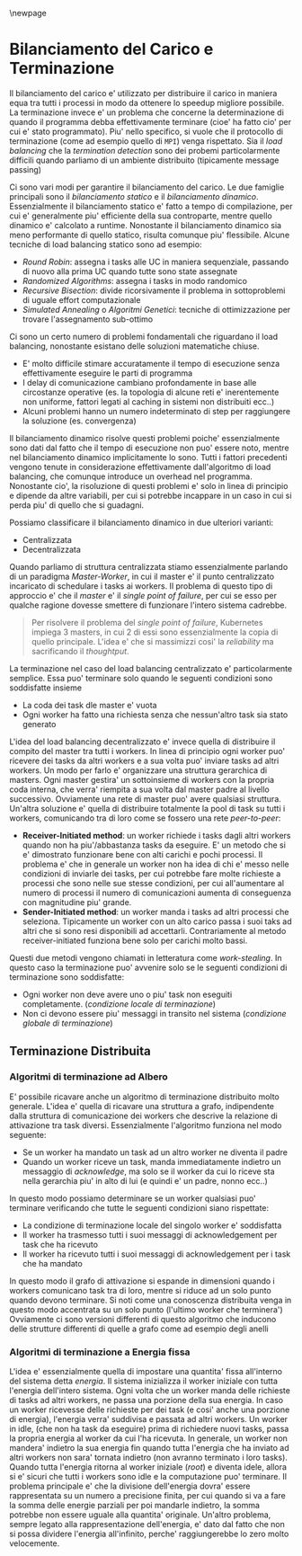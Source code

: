\newpage
# Bilanciamento del Carico e Terminazione
Il bilanciamento del carico e' utilizzato per distribuire il carico in
maniera equa tra tutti i processi in modo da ottenere lo speedup migliore
possibile. La terminazione invece e' un problema che concerne la determinazione
di quando il programma debba effettivamente terminare (cioe' ha fatto cio' per
cui e' stato programmato). Piu' nello specifico, si vuole che il protocollo di
terminazione (come ad esempio quello di `MPI`) venga rispettato.
Sia il *load balancing* che la *termination detection* sono dei probemi
particolarmente difficili quando parliamo di un ambiente distribuito
(tipicamente message passing)

Ci sono vari modi per garantire il bilanciamento del carico. Le due famiglie
principali sono il *bilanciamento statico* e il *bilanciamento dinamico*.
Essenzialmente il bilanciamento statico e' fatto a tempo di compilazione, per
cui e' generalmente piu' efficiente della sua controparte, mentre quello
dinamico e' calcolato a runtime. Nonostante il bilanciamento dinamico sia meno
performante di quello statico, risulta comunque piu' flessibile.
Alcune tecniche di load balancing statico sono ad esempio:

* *Round Robin*: assegna i tasks alle UC in maniera sequenziale, passando di
  nuovo alla prima UC quando tutte sono state assegnate
* *Randomized Algorithms*: assegna i tasks in modo randomico
* *Recursive Bisection*: divide ricorsivamente il problema in sottoproblemi di
  uguale effort computazionale
* *Simulated Annealing* o *Algoritmi Genetici*: tecniche di ottimizzazione per
  trovare l'assegnamento sub-ottimo

Ci sono un certo numero di problemi fondamentali che riguardano il load
balancing, nonostante esistano delle soluzioni matematiche chiuse.

* E' molto difficile stimare accuratamente il tempo di esecuzione senza
  effettivamente eseguire le parti di programma
* I delay di comunicazione cambiano profondamente in base alle circostanze
  operative (es. la topologia di alcune reti e' inerentemente non uniforme,
  fattori legati al caching in sistemi non distribuiti ecc..)
* Alcuni problemi hanno un numero indeterminato di step per raggiungere la
  soluzione (es. convergenza)

Il bilanciamento dinamico risolve questi problemi poiche' essenzialmente sono
dati dal fatto che il tempo di esecuzione non puo' essere noto, mentre nel
bilanciamento dinamico implicitamente lo sono.
Tutti i fattori precedenti vengono tenute in considerazione effettivamente
dall'algoritmo di load balancing, che comunque introduce un overhead nel
programma. Nonostante cio', la risoluzione di questi problemi e' solo in linea
di principio e dipende da altre variabili, per cui si potrebbe incappare in un
caso in cui si perda piu' di quello che si guadagni.

Possiamo classificare il bilanciamento dinamico in due ulteriori varianti:

* Centralizzata
* Decentralizzata

Quando parliamo di struttura centralizzata stiamo essenzialmente parlando di un
paradigma *Master-Worker*, in cui il master e' il punto centralizzato incaricato
di schedulare i tasks ai workers. Il problema di questo tipo di approccio e' che
il *master* e' il *single point of failure*, per cui se esso per qualche ragione
dovesse smettere di funzionare l'intero sistema cadrebbe.

> Per risolvere il problema del *single point of failure*, Kubernetes impiega 3
  masters, in cui 2 di essi sono essenzialmente la copia di quello principale.
  L'idea e' che si massimizzi cosi' la *reliability* ma sacrificando il
  *thoughtput*.

La terminazione nel caso del load balancing centralizzato e' particolarmente
semplice. Essa puo' terminare solo quando le seguenti condizioni sono
soddisfatte insieme

* La coda dei task dle master e' vuota
* Ogni worker ha fatto una richiesta senza che nessun'altro task sia stato
  generato

L'idea del load balancing decentralizzato e' invece quella di distribuire il
compito del master tra tutti i workers. In linea di principio ogni worker puo'
ricevere dei tasks da altri workers e a sua volta puo' inviare tasks ad altri
workers. Un modo per farlo e' organizzare una struttura gerarchica di masters.
Ogni master gestira' un sottoinsieme di workers con la propria coda interna, che
verra' riempita a sua volta dal master padre al livello successivo. Ovviamente
una rete di master puo' avere qualsiasi struttura.
Un'altra soluzione e' quella di distribuire totalmente la pool di task su tutti
i workers, comunicando tra di loro come se fossero una rete *peer-to-peer*:

* **Receiver-Initiated method**: un worker richiede i tasks dagli altri workers
  quando non ha piu'/abbastanza tasks da eseguire. E' un metodo che si e'
  dimostrato funzionare bene con alti carichi e pochi processi. Il problema e'
  che in generale un worker non ha idea di chi e' messo nelle condizioni di
  inviarle dei tasks, per cui potrebbe fare molte richieste a processi che sono
  nelle sue stesse condizioni, per cui all'aumentare al numero di processi il
  numero di comunicazioni aumenta di conseguenza con magnitudine piu' grande.
* **Sender-Initiated method**: un worker manda i tasks ad altri processi che
  seleziona. Tipicamente un worker con un alto carico passa i suoi taks ad altri
  che si sono resi disponibili ad accettarli. Contrariamente al metodo
  receiver-initiated funziona bene solo per carichi molto bassi.

Questi due metodi vengono chiamati in letteratura come *work-stealing*.
In questo caso la terminazione puo' avvenire solo se le seguenti condizioni di
terminazione sono soddisfatte:

* Ogni worker non deve avere uno o piu' task non eseguiti completamente.
  (*condizione locale di terminazione*)
* Non ci devono essere piu' messaggi in transito nel sistema (*condizione
  globale di terminazione*)

## Terminazione Distribuita
### Algoritmi di terminazione ad Albero
E' possibile ricavare anche un algoritmo di terminazione distribuito molto
generale. L'idea e' quella di ricavare una struttura a grafo, indipendente dalla
struttura di comunicazione dei workers che descrive la relazione di attivazione
tra task diversi. Essenzialmente l'algoritmo funziona nel modo seguente:

* Se un worker ha mandato un task ad un altro worker ne diventa il padre
* Quando un worker riceve un task, manda immediatamente indietro un messaggio di
  *acknowledge*, ma solo se il worker da cui lo riceve sta nella gerarchia piu'
  in alto di lui (e quindi e' un padre, nonno ecc..)

In questo modo possiamo determinare se un worker qualsiasi puo' terminare
verificando che tutte le seguenti condizioni siano rispettate:

* La condizione di terminazione locale del singolo worker e' soddisfatta
* Il worker ha trasmesso tutti i suoi messaggi di acknowledgement per task che
  ha ricevuto
* Il worker ha ricevuto tutti i suoi messaggi di acknowledgement per i task che
  ha mandato

In questo modo il grafo di attivazione si espande in dimensioni quando i workers
comunicano task tra di loro, mentre si riduce ad un solo punto quando devono
terminare. Si noti come una conoscenza distribuita venga in questo modo
accentrata su un solo punto (l'ultimo worker che terminera')
Ovviamente ci sono versioni differenti di questo algoritmo che inducono delle
strutture differenti di quelle a grafo come ad esempio degli anelli

### Algoritmi di terminazione a Energia fissa
L'idea e' essenzialmente quella di impostare una quantita' fissa all'interno del
sistema detta *energia*. Il sistema inizializza il worker iniziale con tutta
l'energia dell'intero sistema. Ogni volta che un worker manda delle richieste di
tasks ad altri workers, ne passa una porzione della sua energia. In caso un
worker ricevesse delle richieste per dei task (e cosi' anche una porzione di
energia), l'energia verra' suddivisa e passata ad altri workers.
Un worker in idle, (che non ha task da eseguire) prima di richiedere nuovi
tasks, passa la propria energia al worker da cui l'ha ricevuta. In generale, un
worker non mandera' indietro la sua energia fin quando tutta l'energia che ha
inviato ad altri workers non sara' tornata indietro (non avranno terminato i
loro tasks).
Quando tutta l'energia ritorna al worker iniziale (*root*) e diventa idele,
allora si e' sicuri che tutti i workers sono idle e la computazione puo'
terminare.
Il problema principale e' che la divisione dell'energia dovra' essere
rappresentata su un numero a precisione finita, per cui quando si va a fare la
somma delle energie parziali per poi mandarle indietro, la somma potrebbe non
essere uguale alla quantita' originale.
Un'altro problema, sempre legato alla rappresentazione dell'energia, e' dato dal
fatto che non si possa dividere l'energia all'infinito, perche' raggiungerebbe
lo zero molto velocemente.
